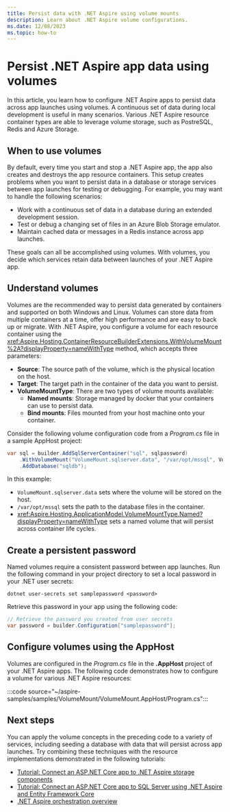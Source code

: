 ```yaml
---
title: Persist data with .NET Aspire using volume mounts
description: Learn about .NET Aspire volume configurations.
ms.date: 12/08/2023
ms.topic: how-to
---
```


# Persist .NET Aspire app data using volumes

In this article, you learn how to configure .NET Aspire apps to persist data across app launches using volumes. A continuous set of data during local development is useful in many scenarios. Various .NET Aspire resource container types are able to leverage volume storage, such as PostreSQL, Redis and Azure Storage.

## When to use volumes

By default, every time you start and stop a .NET Aspire app, the app also creates and destroys the app resource containers. This setup creates problems when you want to persist data in a database or storage services between app launches for testing or debugging. For example, you may want to handle the following scenarios:

- Work with a continuous set of data in a database during an extended development session.
- Test or debug a changing set of files in an Azure Blob Storage emulator.
- Maintain cached data or messages in a Redis instance across app launches.

These goals can all be accomplished using volumes. With volumes, you decide which services retain data between launches of your .NET Aspire app.

## Understand volumes

Volumes are the recommended way to persist data generated by containers and supported on both Windows and Linux. Volumes can store data from multiple containers at a time, offer high performance and are easy to back up or migrate. With .NET Aspire, you configure a volume for each resource container using the <xref:Aspire.Hosting.ContainerResourceBuilderExtensions.WithVolumeMount%2A?displayProperty=nameWithType> method, which accepts three parameters:

- **Source**: The source path of the volume, which is the physical location on the host.
- **Target**: The target path in the container of the data you want to persist.
- **VolumeMountType**: There are two types of volume mounts available:
  - **Named mounts**: Storage managed by docker that your containers can use to persist data.
  - **Bind mounts**: Files mounted from your host machine onto your container.

Consider the following volume configuration code from a _Program.cs_ file in a sample AppHost project:

```csharp
var sql = builder.AddSqlServerContainer("sql", sqlpassword)
    .WithVolumeMount("VolumeMount.sqlserver.data", "/var/opt/mssql", VolumeMountType.Named)
    .AddDatabase("sqldb");
```

In this example:

- `VolumeMount.sqlserver.data` sets where the volume will be stored on the host.
- `/var/opt/mssql` sets the path to the database files in the container.
- <xref:Aspire.Hosting.ApplicationModel.VolumeMountType.Named?displayProperty=nameWithType> sets a named volume that will persist across container life cycles.

## Create a persistent password

Named volumes require a consistent password between app launches. Run the following command in your project directory to set a local password in your .NET user secrets:

```dotnetcli
dotnet user-secrets set samplepassword <password>
```

Retrieve this password in your app using the following code:

```csharp
// Retrieve the password you created from user secrets
var password = builder.Configuration["samplepassword"];
```

## Configure volumes using the AppHost

Volumes are configured in the _Program.cs_ file in the **.AppHost** project of your .NET Aspire apps. The following code demonstrates how to configure a volume for various .NET Aspire resources:

:::code source="~/aspire-samples/samples/VolumeMount/VolumeMount.AppHost/Program.cs":::

## Next steps

You can apply the volume concepts in the preceding code to a variety of services, including seeding a database with data that will persist across app launches. Try combining these techniques with the resource implementations demonstrated in the following tutorials:

- [Tutorial: Connect an ASP.NET Core app to .NET Aspire storage components](../storage/azure-storage-components.md)
- [Tutorial: Connect an ASP.NET Core app to SQL Server using .NET Aspire and Entity Framework Core](../database/sql-server-components.md)
- [.NET Aspire orchestration overview](../fundamentals/app-host-overview.md)
